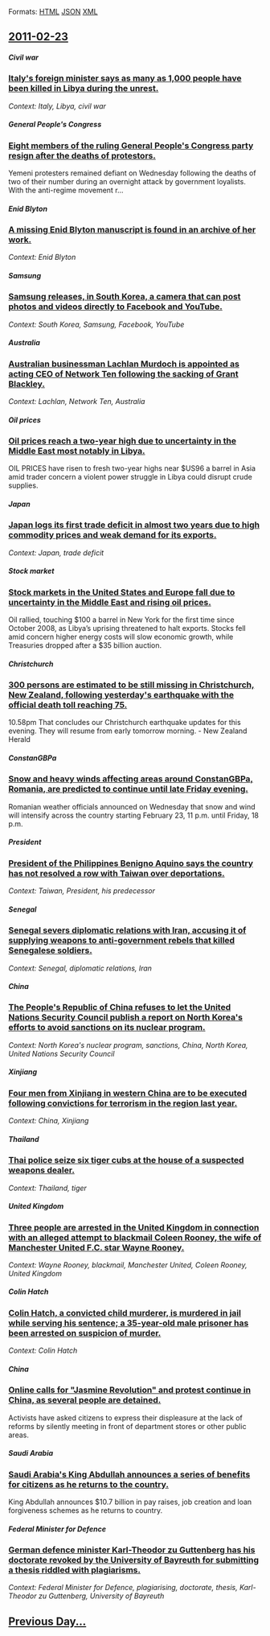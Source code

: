 
Formats: [HTML](2011/02/23/index.html)  [JSON](2011/02/23/index.json)  [XML](2011/02/23/index.xml)  

## [2011-02-23](/news/2011/02/23/index.md)

##### Civil war
### [Italy's foreign minister says as many as 1,000 people have been killed in Libya during the unrest. ](/news/2011/02/23/italy-s-foreign-minister-says-as-many-as-1-000-people-have-been-killed-in-libya-during-the-unrest.md)
_Context: Italy, Libya, civil war_

##### General People's Congress
### [Eight members of the ruling General People's Congress party resign after the deaths of protestors. ](/news/2011/02/23/eight-members-of-the-ruling-general-people-s-congress-party-resign-after-the-deaths-of-protestors.md)
Yemeni&#x20;protesters&#x20;remained&#x20;defiant&#x20;on&#x20;Wednesday&#x20;following&#x20;the&#x20;deaths&#x20;of&#x20;two&#x20;of&#x20;their&#x20;number&#x20;during&#x20;an&#x20;overnight&#x20;attack&#x20;by&#x20;government&#x20;loyalists.&#x20;With&#x20;the&#x20;anti-regime&#x20;movement&#x20;r...

##### Enid Blyton
### [A missing Enid Blyton manuscript is found in an archive of her work. ](/news/2011/02/23/a-missing-enid-blyton-manuscript-is-found-in-an-archive-of-her-work.md)
_Context: Enid Blyton_

##### Samsung
### [Samsung releases, in South Korea, a camera that can post photos and videos directly to Facebook and YouTube. ](/news/2011/02/23/samsung-releases-in-south-korea-a-camera-that-can-post-photos-and-videos-directly-to-facebook-and-youtube.md)
_Context: South Korea, Samsung, Facebook, YouTube_

##### Australia
### [Australian businessman Lachlan Murdoch is appointed as acting CEO of Network Ten following the sacking of Grant Blackley. ](/news/2011/02/23/australian-businessman-lachlan-murdoch-is-appointed-as-acting-ceo-of-network-ten-following-the-sacking-of-grant-blackley.md)
_Context: Lachlan, Network Ten, Australia_

##### Oil prices
### [Oil prices reach a two-year high due to uncertainty in the Middle East most notably in Libya. ](/news/2011/02/23/oil-prices-reach-a-two-year-high-due-to-uncertainty-in-the-middle-east-most-notably-in-libya.md)
OIL PRICES have risen to fresh two-year highs near $US96 a barrel in Asia amid trader concern a violent power struggle in Libya could disrupt crude supplies.

##### Japan
### [Japan logs its first trade deficit in almost two years due to high commodity prices and weak demand for its exports. ](/news/2011/02/23/japan-logs-its-first-trade-deficit-in-almost-two-years-due-to-high-commodity-prices-and-weak-demand-for-its-exports.md)
_Context: Japan, trade deficit_

##### Stock market
### [Stock markets in the United States and Europe fall due to uncertainty in the Middle East and rising oil prices. ](/news/2011/02/23/stock-markets-in-the-united-states-and-europe-fall-due-to-uncertainty-in-the-middle-east-and-rising-oil-prices.md)
Oil rallied, touching $100 a barrel in New York for the first time since October 2008, as Libya’s uprising threatened to halt exports. Stocks fell amid concern higher energy costs will slow economic growth, while Treasuries dropped after a $35 billion auction.

##### Christchurch
### [300 persons are estimated to be still missing in Christchurch, New Zealand, following yesterday's earthquake with the official death toll reaching 75. ](/news/2011/02/23/300-persons-are-estimated-to-be-still-missing-in-christchurch-new-zealand-following-yesterday-s-earthquake-with-the-official-death-toll-re.md)
10.58pm That concludes our Christchurch earthquake updates for this evening. They will resume from early tomorrow morning. - New Zealand Herald

##### ConstanGBPa
### [Snow and heavy winds affecting areas around ConstanGBPa, Romania, are predicted to continue until late Friday evening. ](/news/2011/02/23/snow-and-heavy-winds-affecting-areas-around-constanagbpa-romania-are-predicted-to-continue-until-late-friday-evening.md)
Romanian weather officials announced on Wednesday that snow and wind will intensify across the country starting February 23, 11 p.m. until Friday, 18 p.m.

##### President
### [President of the Philippines Benigno Aquino says the country has not resolved a row with Taiwan over deportations. ](/news/2011/02/23/president-of-the-philippines-benigno-aquino-says-the-country-has-not-resolved-a-row-with-taiwan-over-deportations.md)
_Context: Taiwan, President, his predecessor_

##### Senegal
### [Senegal severs diplomatic relations with Iran, accusing it of supplying weapons to anti-government rebels that killed Senegalese soldiers. ](/news/2011/02/23/senegal-severs-diplomatic-relations-with-iran-accusing-it-of-supplying-weapons-to-anti-government-rebels-that-killed-senegalese-soldiers.md)
_Context: Senegal, diplomatic relations, Iran_

##### China
### [The People's Republic of China refuses to let the United Nations Security Council publish a report on North Korea's efforts to avoid sanctions on its nuclear program. ](/news/2011/02/23/the-people-s-republic-of-china-refuses-to-let-the-united-nations-security-council-publish-a-report-on-north-korea-s-efforts-to-avoid-sanctio.md)
_Context: North Korea's nuclear program, sanctions, China, North Korea, United Nations Security Council_

##### Xinjiang
### [Four men from Xinjiang in western China are to be executed following convictions for terrorism in the region last year. ](/news/2011/02/23/four-men-from-xinjiang-in-western-china-are-to-be-executed-following-convictions-for-terrorism-in-the-region-last-year.md)
_Context: China, Xinjiang_

##### Thailand
### [Thai police seize six tiger cubs at the house of a suspected weapons dealer. ](/news/2011/02/23/thai-police-seize-six-tiger-cubs-at-the-house-of-a-suspected-weapons-dealer.md)
_Context: Thailand, tiger_

##### United Kingdom
### [Three people are arrested in the United Kingdom in connection with an alleged attempt to blackmail Coleen Rooney, the wife of Manchester United F.C. star Wayne Rooney. ](/news/2011/02/23/three-people-are-arrested-in-the-united-kingdom-in-connection-with-an-alleged-attempt-to-blackmail-coleen-rooney-the-wife-of-manchester-uni.md)
_Context: Wayne Rooney, blackmail, Manchester United, Coleen Rooney, United Kingdom_

##### Colin Hatch
### [Colin Hatch, a convicted child murderer, is murdered in jail while serving his sentence; a 35-year-old male prisoner has been arrested on suspicion of murder. ](/news/2011/02/23/colin-hatch-a-convicted-child-murderer-is-murdered-in-jail-while-serving-his-sentence-a-35-year-old-male-prisoner-has-been-arrested-on-su.md)
_Context: Colin Hatch_

##### China
### [Online calls for "Jasmine Revolution" and protest continue in China, as several people are detained. ](/news/2011/02/23/online-calls-for-jasmine-revolution-and-protest-continue-in-china-as-several-people-are-detained.md)
Activists have asked citizens to express their displeasure at the lack of reforms by silently meeting in front of department stores or other public areas.

##### Saudi Arabia
### [Saudi Arabia's King Abdullah announces a series of benefits for citizens as he returns to the country. ](/news/2011/02/23/saudi-arabia-s-king-abdullah-announces-a-series-of-benefits-for-citizens-as-he-returns-to-the-country.md)
King Abdullah announces $10.7 billion in pay raises, job creation and loan forgiveness schemes as he returns to country.

##### Federal Minister for Defence
### [German defence minister Karl-Theodor zu Guttenberg has his doctorate revoked by the University of Bayreuth for submitting a thesis riddled with plagiarisms. ](/news/2011/02/23/german-defence-minister-karl-theodor-zu-guttenberg-has-his-doctorate-revoked-by-the-university-of-bayreuth-for-submitting-a-thesis-riddled-w.md)
_Context: Federal Minister for Defence, plagiarising, doctorate, thesis, Karl-Theodor zu Guttenberg, University of Bayreuth_

## [Previous Day...](/news/2011/02/22/index.md)


